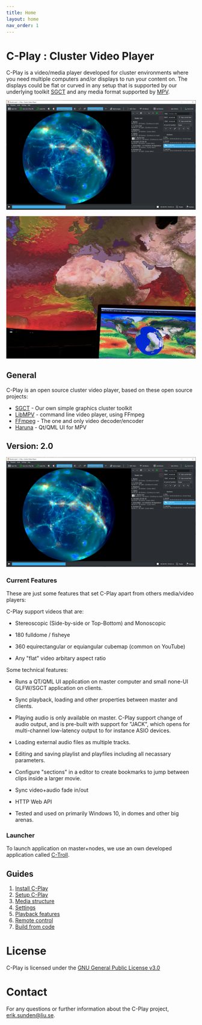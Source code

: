 ```yaml
---
title: Home
layout: home
nav_order: 1
---
```


# C-Play : Cluster Video Player

C-Play is a video/media player developed for cluster environments where you need multiple computers and/or displays to run your content on. The displays could be flat or curved in any setup that is supported by our underlying toolkit [SGCT](https://sgct.github.io/) and any media format supported by [MPV](https://mpv.io/).

![Render v2](assets/Cplay-v2.png) 

![Render Dome Image 1](assets/CPlay-in-dome-1.jpg)

## General
C-Play is an open source cluster video player, based on these open source projects:

- [SGCT](https://sgct.github.io/) - Our own simple graphics cluster toolkit
- [LibMPV](https://github.com/mpv-player/mpv) - command line video player, using FFmpeg
- [FFmpeg](https://github.com/FFmpeg/FFmpeg) - The one and only video decoder/encoder
- [Haruna](https://github.com/g-fb/haruna) - Qt/QML UI for MPV

## Version: 2.0

![Render v2 with Sections](assets/Cplay-v2-section.png)

### Current Features
These are just some features that set C-Play apart from others media/video players:

C-Play support videos that are:

- Stereoscopic (Side-by-side or Top-Bottom) and Monoscopic

- 180 fulldome / fisheye

- 360 equirectangular or equiangular cubemap (common on YouTube)

- Any "flat" video arbitary aspect ratio

Some technical features:

- Runs a QT/QML UI application on master computer and small none-UI GLFW/SGCT application on clients.

- Sync playback, loading and other properties between master and clients.

- Playing audio is only available on master. C-Play support change of audio output, and is pre-built with support for "JACK", which opens for multi-channel low-latency output to for instance ASIO devices.

- Loading external audio files as multiple tracks.

- Editing and saving playlist and playfiles including all necassary parameters.

- Configure "sections" in a editor to create bookmarks to jump between clips inside a larger movie.

- Sync video+audio fade in/out

- HTTP Web API

- Tested and used on primarily Windows 10, in domes and other big arenas.

### Launcher
To launch application on master+nodes, we use an own developed application called [C-Troll](https://github.com/c-toolbox/C-Troll).

## Guides
1. [Install C-Play](install.md)
1. [Setup C-Play](setup.md)
1. [Media structure](media.md)
1. [Settings](settings.md)
1. [Playback features](playback.md)
1. [Remote control](remote_control.md)
1. [Build from code](build.md)

# License
C-Play is licensed under the [GNU General Public License v3.0](https://choosealicense.com/licenses/gpl-3.0/)

# Contact
For any questions or further information about the C-Play project, [erik.sunden@liu.se](mailto:erik.sunden@liu.se).
